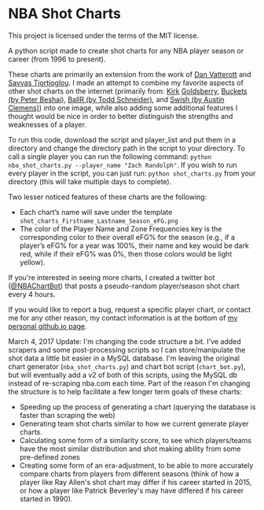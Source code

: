 # NBA Shot Charts
This project is licensed under the terms of the MIT license.

A python script made to create shot charts for any NBA player season or career (from 1996 to present).

These charts are primarily an extension from the work of [Dan Vatterott](http://www.danvatterott.com/) and [Savvas Tjortjoglou](http://www.savvastjortjoglou.com). I made an attempt to combine my favorite aspects of other shot charts on the internet (primarily from: [Kirk](https://www.instagram.com/kirkgoldsberry/) [Goldsberry](https://fivethirtyeight.com/contributors/kirk-goldsberry/), [Buckets (by Peter Beshai)](http://buckets.peterbeshai.com/app/#/playerView/201935_2015), [BallR (by Todd Schneider)](http://toddwschneider.com/posts/ballr-interactive-nba-shot-charts-with-r-and-shiny/), and [Swish (by Austin Clemens)](http://www.austinclemens.com/shotcharts/)) into one image, while also adding some additional features I thought would be nice in order to better distinguish the strengths and weaknesses of a player.

To run this code, download the script and player_list and put them in a directory and change the directory path in the script to your directory. To call a single player you can run the following command: `python nba_shot_charts.py --player_name "Zach Randolph"`. If you wish to run every player in the script, you can just run: `python shot_charts.py` from your directory (this will take multiple days to complete). 

Two lesser noticed features of these charts are the following:
* Each chart’s name will save under the template `shot_charts_Firstname_Lastname_Season_eFG.png`
* The color of the Player Name and Zone Frequencies key is the corresponding color to their overall eFG% for the season (e.g., if a player’s eFG% for a year was 100%, their name and key would be dark red, while if their eFG% was 0%, then those colors would be light yellow).

If you're interested in seeing more charts, I created a twitter bot ([@NBAChartBot](https://twitter.com/NBAChartBot)) that posts a pseudo-random player/season shot chart every 4 hours.

If you would like to report a bug, request a specific player chart, or contact me for any other reason, my contact information is at the bottom of [my personal github.io page](http://connor-r.github.io/).


March 4, 2017 Update:
I'm changing the code structure a bit. I've added scrapers and some post-processing scripts so I can store/manipulate the shot data a little bit easier in a MySQL database. I'm leaving the original chart generator (`nba_shot_charts.py`) and chart bot script (`chart_bot.py`), but will eventually add a v2 of both of this scripts, using the MySQL db instead of re-scraping nba.com each time. Part of the reason I'm changing the structure is to help facilitate a few longer term goals of these charts:
* Speeding up the process of generating a chart (querying the database is faster than scraping the web)
* Generating team shot charts similar to how we current generate player charts.
* Calculating some form of a similarity score, to see which players/teams have the most similar distribution and shot making ability from some pre-defined zones
* Creating some form of an era-adjustment, to be able to more accurately compare charts from players from different seasons (think of how a player like Ray Allen's shot chart may differ if his career started in 2015, or how a player like Patrick Beverley's may have differed if his career started in 1990).
